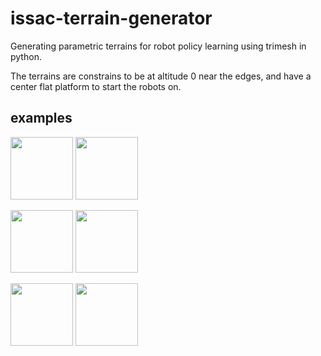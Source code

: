 # issac-terrain-generator
Generating parametric terrains for robot policy learning using trimesh in python.


The terrains are constrains to be at altitude 0 near the edges, and have a center flat platform to start the robots on.

## examples
<p float="left">
  <img src="terrain1_3d" width="100" />
  <img src="terrain1_hightmap" width="100" /> 
</p>
<p float="left">
  <img src="terrain2_3d" width="100" />
  <img src="terrain2_hightmap" width="100" /> 
</p>
<p float="left">
  <img src="terrain3_3d" width="100" />
  <img src="terrain3_hightmap" width="100" /> 
</p>